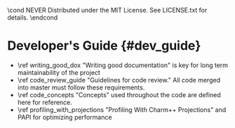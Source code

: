\cond NEVER
Distributed under the MIT License.
See LICENSE.txt for details.
\endcond
# Developer's Guide {#dev_guide}

- \ref writing_good_dox "Writing good documentation" is key for long term
  maintainability of the project
- \ref code_review_guide "Guidelines for code review." All code merged into
  master must follow these requirements.
- \ref code_concepts "Concepts" used throughout the code are defined here
  for reference.
- \ref profiling_with_projections "Profiling With Charm++ Projections" and PAPI
  for optimizing performance
